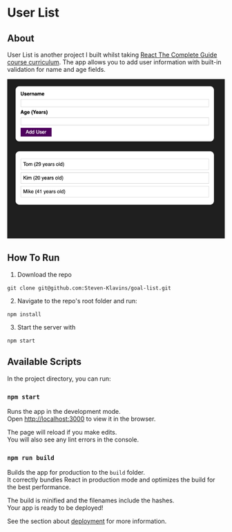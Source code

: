 # User List

## About 

User List is another project I built whilst taking [React The Complete Guide course curriculum](https://www.udemy.com/course/react-the-complete-guide-incl-redux/).
The app allows you to add user information with built-in validation for name and age fields. 

<p align="center">
<img src="Screenshot.png" alt="screenshot" width="600"/>
</p>


## How To Run

1) Download the repo
```
git clone git@github.com:Steven-Klavins/goal-list.git
```
2) Navigate to the repo's root folder and run:
```
npm install
```
3) Start the server with 
```
npm start
```


## Available Scripts

In the project directory, you can run:

### `npm start`

Runs the app in the development mode.<br />
Open [http://localhost:3000](http://localhost:3000) to view it in the browser.

The page will reload if you make edits.<br />
You will also see any lint errors in the console.


### `npm run build`

Builds the app for production to the `build` folder.<br />
It correctly bundles React in production mode and optimizes the build for the best performance.

The build is minified and the filenames include the hashes.<br />
Your app is ready to be deployed!

See the section about [deployment](https://facebook.github.io/create-react-app/docs/deployment) for more information.